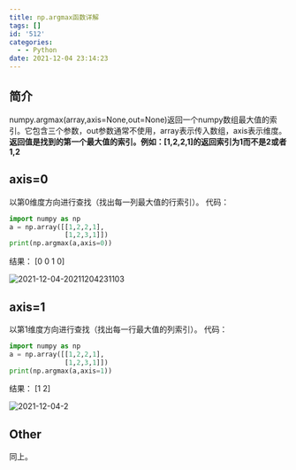 ```yaml
---
title: np.argmax函数详解
tags: []
id: '512'
categories:
  - - Python
date: 2021-12-04 23:14:23
---
```


## 简介

numpy.argmax(array,axis=None,out=None)返回一个numpy数组最大值的索引。它包含三个参数，out参数通常不使用，array表示传入数组，axis表示维度。 **返回值是找到的第一个最大值的索引。例如：\[1,2,2,1\]的返回索引为1而不是2或者1,2**

## axis=0

以第0维度方向进行查找（找出每一列最大值的行索引）。 代码：

```python
import numpy as np
a = np.array([[1,2,2,1],
              [1,2,3,1]])
print(np.argmax(a,axis=0))
```

结果： \[0 0 1 0\]

![2021-12-04-20211204231103](https://img.wush.cc/2021-12-04-20211204231103.png?imageView2/0/format/webp/q/80)

## axis=1

以第1维度方向进行查找（找出每一行最大值的列索引）。 代码：

```python
import numpy as np
a = np.array([[1,2,2,1],
              [1,2,3,1]])
print(np.argmax(a,axis=1))
```

结果： \[1 2\]

![2021-12-04-2](https://img.wush.cc/2021-12-04-2.png?imageView2/0/format/webp/q/80)

## Other

同上。